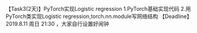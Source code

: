 【Task3(2天)】PyTorch实现Logistic regression 
1.PyTorch基础实现代码
2.用PyTorch类实现Logistic regression,torch.nn.module写网络结构
【Deadline】
2019.8.11 周日 21:30 ，大家自行设置好闹钟


